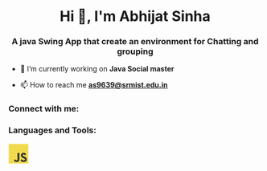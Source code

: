 <h1 align="center">Hi 👋, I'm Abhijat Sinha</h1>
<h3 align="center">A java Swing App that create an environment for Chatting and grouping</h3>

- 🔭 I’m currently working on **Java Social master**

- 📫 How to reach me **as9639@srmist.edu.in**

<h3 align="left">Connect with me:</h3>
<p align="left">
</p>

<h3 align="left">Languages and Tools:</h3>
<p align="left"> <a href="https://developer.mozilla.org/en-US/docs/Web/JavaScript" target="_blank" rel="noreferrer"> <img src="https://raw.githubusercontent.com/devicons/devicon/master/icons/javascript/javascript-original.svg" alt="javascript" width="40" height="40"/> </a> </p>
